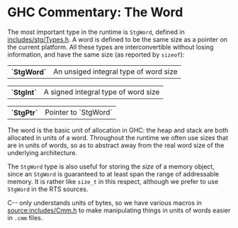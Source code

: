 # GHC Commentary: The Word


The most important type in the runtime is `StgWord`, defined in [includes/stg/Types.h](/trac/ghc/browser/ghc/includes/stg/Types.h).  A word is defined to be the same size as a pointer on the current platform.  All these types are interconvertible without losing information, and have the same size (as reported by `sizeof`):

<table><tr><th>`StgWord`</th>
<td>
An unsiged integral type of word size
</td></tr></table>

<table><tr><th>`StgInt`</th>
<td>
A signed integral type of word size
</td></tr></table>

<table><tr><th>`StgPtr`</th>
<td>
Pointer to `StgWord`</td></tr></table>


The word is the basic unit of allocation in GHC: the heap and stack are both allocated in units of a word.  Throughout the runtime we often use sizes that are in units of words, so as to abstract away from the real word size of the underlying architecture.


The `StgWord` type is also useful for storing the *size* of a memory object, since an `StgWord` is guaranteed to at least span the range of addressable memory. It is rather like `size_t` in this respect, although we prefer to use `StgWord` in the RTS sources.


C-- only understands units of bytes, so we have various macros in [source:includes/Cmm.h](/trac/ghc/browser/includes/Cmm.h)[](/trac/ghc/export/HEAD/ghc/includes/Cmm.h) to make manipulating things in units of words easier in `.cmm` files.
